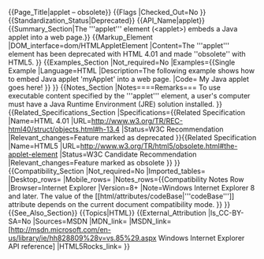 {{Page_Title|applet – obsolete}}
{{Flags
|Checked_Out=No
}}
{{Standardization_Status|Deprecated}}
{{API_Name|applet}}
{{Summary_Section|The '''applet''' element (&lt;applet&gt;) embeds a Java applet into a web page.}}
{{Markup_Element
|DOM_interface=dom/HTMLAppletElement
|Content=The '''applet''' element has been deprecated with HTML 4.01 and made ''obsolete'' with HTML5.
}}
{{Examples_Section
|Not_required=No
|Examples={{Single Example
|Language=HTML
|Description=The following example shows how to embed Java applet 'myApplet' into a web page.
|Code=<applet code="myApplet.class" width="500" height="500">
My Java applet goes here! 
</applet>
}}
}}
{{Notes_Section
|Notes====Remarks===
To use executable content specified by the '''applet''' element, a user's computer must have  a Java Runtime Environment (JRE) solution installed.
}}
{{Related_Specifications_Section
|Specifications={{Related Specification
|Name=HTML 4.01
|URL=http://www.w3.org/TR/REC-html40/struct/objects.html#h-13.4
|Status=W3C Recommendation
|Relevant_changes=Feature marked as deprecated
}}{{Related Specification
|Name=HTML5
|URL=http://www.w3.org/TR/html5/obsolete.html#the-applet-element
|Status=W3C Candidate Recommendation
|Relevant_changes=Feature marked as obsolete
}}
}}
{{Compatibility_Section
|Not_required=No
|Imported_tables=
|Desktop_rows=
|Mobile_rows=
|Notes_rows={{Compatibility Notes Row
|Browser=Internet Explorer
|Version=8+
|Note=Windows Internet Explorer 8 and later. The value of the [[html/attributes/codeBase|'''codeBase''']] attribute depends on the current document compatibility mode.
}}
}}
{{See_Also_Section}}
{{Topics|HTML}}
{{External_Attribution
|Is_CC-BY-SA=No
|Sources=MSDN
|MDN_link=
|MSDN_link=[http://msdn.microsoft.com/en-us/library/ie/hh828809%28v=vs.85%29.aspx Windows Internet Explorer API reference]
|HTML5Rocks_link=
}}